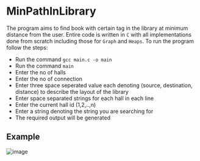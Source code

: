 # MinPathInLibrary
The program aims to find book with certain tag in the library at minimum distance from the user. Entire code is written in `C` with all implementations done from scratch including those for `Graph` and `Heaps`.
To run the program follow the steps:
* Run the command `gcc main.c -o main`
* Run the command `main`
* Enter the no of halls
* Enter the no of connection
* Enter three space seperated value each denoting (source, destination, distance) to describe the layout of the library
* Enter space separated strings for each hall in each line
* Enter the current hall id (1,2,..,n)
* Enter a string denoting the string you are searching for
* The required output will be generated

## Example
![image](https://user-images.githubusercontent.com/58428413/146630236-f46b7f98-f6c8-41da-ab88-7cab6df7cc52.png)
